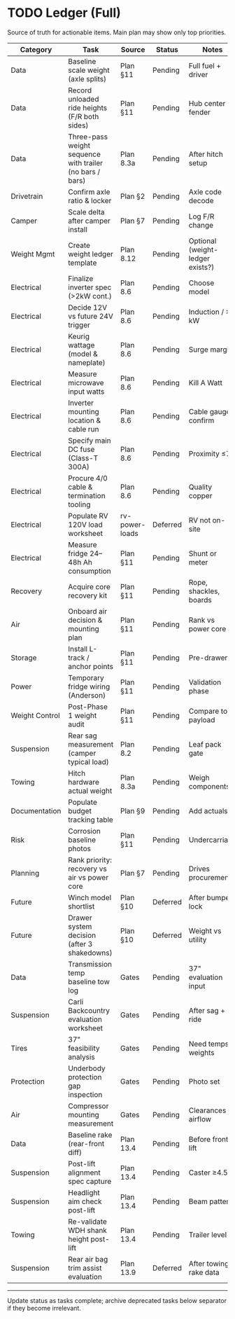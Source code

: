 # TODO Ledger (Full)

Source of truth for actionable items. Main plan may show only top priorities.

| Category       | Task                                                     | Source         | Status   | Notes                            |
|----------------|----------------------------------------------------------|----------------|----------|----------------------------------|
| Data           | Baseline scale weight (axle splits)                      | Plan §11       | Pending  | Full fuel + driver               |
| Data           | Record unloaded ride heights (F/R both sides)            | Plan §11       | Pending  | Hub center → fender              |
| Data           | Three-pass weight sequence with trailer (no bars / bars) | Plan 8.3a      | Pending  | After hitch setup                |
| Drivetrain     | Confirm axle ratio & locker                              | Plan §2        | Pending  | Axle code decode                 |
| Camper         | Scale delta after camper install                         | Plan §7        | Pending  | Log F/R change                   |
| Weight Mgmt    | Create weight ledger template                            | Plan 8.12      | Pending  | Optional (weight-ledger exists?) |
| Electrical     | Finalize inverter spec (>2kW cont.)                      | Plan 8.6       | Pending  | Choose model                     |
| Electrical     | Decide 12V vs future 24V trigger                         | Plan 8.6       | Pending  | Induction / >3 kW                |
| Electrical     | Keurig wattage (model & nameplate)                       | Plan 8.6       | Pending  | Surge margin                     |
| Electrical     | Measure microwave input watts                            | Plan 8.6       | Pending  | Kill A Watt                      |
| Electrical     | Inverter mounting location & cable run                   | Plan 8.6       | Pending  | Cable gauge confirm              |
| Electrical     | Specify main DC fuse (Class-T 300A)                      | Plan 8.6       | Pending  | Proximity ≤7"                    |
| Electrical     | Procure 4/0 cable & termination tooling                  | Plan 8.6       | Pending  | Quality copper                   |
| Electrical     | Populate RV 120V load worksheet                          | rv-power-loads | Deferred | RV not on-site                   |
| Electrical     | Measure fridge 24–48h Ah consumption                     | Plan §11       | Pending  | Shunt or meter                   |
| Recovery       | Acquire core recovery kit                                | Plan §11       | Pending  | Rope, shackles, boards           |
| Air            | Onboard air decision & mounting plan                     | Plan §11       | Pending  | Rank vs power core               |
| Storage        | Install L-track / anchor points                          | Plan §11       | Pending  | Pre-drawer                       |
| Power          | Temporary fridge wiring (Anderson)                       | Plan §11       | Pending  | Validation phase                 |
| Weight Control | Post-Phase 1 weight audit                                | Plan §11       | Pending  | Compare to payload               |
| Suspension     | Rear sag measurement (camper typical load)               | Plan 8.2       | Pending  | Leaf pack gate                   |
| Towing         | Hitch hardware actual weight                             | Plan 8.3a      | Pending  | Weigh components                 |
| Documentation  | Populate budget tracking table                           | Plan §9        | Pending  | Add actuals                      |
| Risk           | Corrosion baseline photos                                | Plan §11       | Pending  | Undercarriage                    |
| Planning       | Rank priority: recovery vs air vs power core             | Plan §7        | Pending  | Drives procurement               |
| Future         | Winch model shortlist                                    | Plan §10       | Deferred | After bumper lock                |
| Future         | Drawer system decision (after 3 shakedowns)              | Plan §10       | Deferred | Weight vs utility                |
| Data           | Transmission temp baseline tow log                       | Gates          | Pending  | 37" evaluation input             |
| Suspension     | Carli Backcountry evaluation worksheet                   | Gates          | Pending  | After sag + ride                 |
| Tires          | 37" feasibility analysis                                 | Gates          | Pending  | Need temps + weights             |
| Protection     | Underbody protection gap inspection                      | Gates          | Pending  | Photo set                        |
| Air            | Compressor mounting measurement                          | Gates          | Pending  | Clearances / airflow             |
| Data           | Baseline rake (rear-front diff)                          | Plan 13.4      | Pending  | Before front lift                |
| Suspension     | Post-lift alignment spec capture                         | Plan 13.4      | Pending  | Caster ≥4.5°                     |
| Suspension     | Headlight aim check post-lift                            | Plan 13.4      | Pending  | Beam pattern                     |
| Towing         | Re-validate WDH shank height post-lift                   | Plan 13.4      | Pending  | Trailer level                    |
| Suspension     | Rear air bag trim assist evaluation                      | Plan 13.9      | Deferred | After towing rake data           |

---
Update status as tasks complete; archive deprecated tasks below separator if they become irrelevant.
